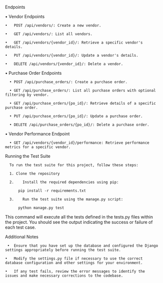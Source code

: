 Endpoints

•	Vendor Endpoints

    •	POST /api/vendors/: Create a new vendor.
  
    •	GET /api/vendors/: List all vendors.
    
    •	GET /api/vendors/{vendor_id}/: Retrieve a specific vendor's details.
    
    •	PUT /api/vendors/{vendor_id}/: Update a vendor's details.
    
    •	DELETE /api/vendors/{vendor_id}/: Delete a vendor.

•	Purchase Order Endpoints

      •	POST /api/purchase_orders/: Create a purchase order.
      
      •	GET /api/purchase_orders/: List all purchase orders with optional filtering by vendor.
      
      •	GET /api/purchase_orders/{po_id}/: Retrieve details of a specific purchase order.
      
      •	PUT /api/purchase_orders/{po_id}/: Update a purchase order.
      
      •	DELETE /api/purchase_orders/{po_id}/: Delete a purchase order.

•	Vendor Performance Endpoint

      •	GET /api/vendors/{vendor_id}/performance: Retrieve performance metrics for a specific vendor.
      
Running the Test Suite

      To run the test suite for this project, follow these steps:
    
      1. Clone the repository
         
      2.	Install the required dependencies using pip:
      
          pip install -r requirements.txt 
      
      3.	Run the test suite using the manage.py script:
    
          python manage.py test 
      
This command will execute all the tests defined in the tests.py files within the project. You should see the output indicating the success or failure of each test case.

Additional Notes

     •	Ensure that you have set up the database and configured the Django settings appropriately before running the test suite.

    •	Modify the settings.py file if necessary to use the correct database configuration and other settings for your environment.

    •	If any test fails, review the error messages to identify the issues and make necessary corrections to the codebase.

